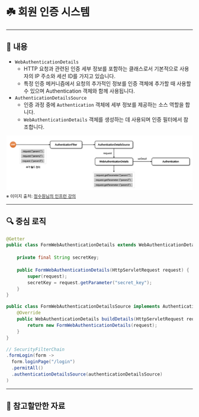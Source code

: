 # ☘️ 회원 인증 시스템

---

## 📖 내용

- `WebAuthenticationDetails`
  - HTTP 요청과 관련된 인증 세부 정보를 포함하는 클래스로서 기본적으로 사용자의 IP 주소와 세션 ID를 가지고 있습니다.
  - 특정 인증 메커니즘에서 요청의 추가적인 정보를 인증 객체에 추가할 때 사용할 수 있으며 Authentication 객체와 함께 사용됩니다.
- `AuthenticationDetailsSource`
  - 인증 과정 중에 `Authentication` 객체에 세부 정보를 제공하는 소스 역할을 합니다.
  - `WebAuthenticationDetails` 객체를 생성하는 데 사용되며 인증 필터에서 참조합니다.

![image_1.png](image_1.png)
<sub>※ 이미지 출처: [정수원님의 인프런 강의](https://www.inflearn.com/course/%EC%8A%A4%ED%94%84%EB%A7%81-%EC%8B%9C%ED%81%90%EB%A6%AC%ED%8B%B0-%EC%99%84%EC%A0%84%EC%A0%95%EB%B3%B5/dashboard)</sub>

---

## 🔍 중심 로직

```java
@Getter
public class FormWebAuthenticationDetails extends WebAuthenticationDetails {

    private final String secretKey;

    public FormWebAuthenticationDetails(HttpServletRequest request) {
        super(request);
        secretKey = request.getParameter("secret_key");
    }
}
```

```java
public class FormWebAuthenticationDetailsSource implements AuthenticationDetailsSource<HttpServletRequest, WebAuthenticationDetails> {
    @Override
    public WebAuthenticationDetails buildDetails(HttpServletRequest request) {
        return new FormWebAuthenticationDetails(request);
    }
}
```

```java
// SecurityFilterChain
.formLogin(form ->
  form.loginPage("/login")
  .permitAll()
  .authenticationDetailsSource(authenticationDetailsSource)
)
```


---

## 📂 참고할만한 자료

